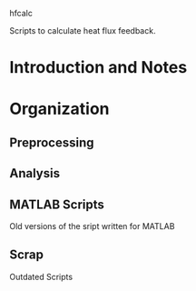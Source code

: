 hfcalc

Scripts to calculate heat flux feedback.

# Introduction and Notes



# Organization

## Preprocessing

## Analysis

## MATLAB Scripts
Old versions of the sript written for MATLAB

## Scrap
Outdated Scripts



